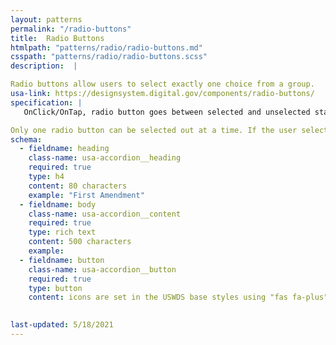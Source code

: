 ```yaml
---
layout: patterns
permalink: "/radio-buttons"
title:  Radio Buttons
htmlpath: "patterns/radio/radio-buttons.md"
csspath: "patterns/radio/radio-buttons.scss"
description:  |

Radio buttons allow users to select exactly one choice from a group.
usa-link: https://designsystem.digital.gov/components/radio-buttons/
specification: |
   OnClick/OnTap, radio button goes between selected and unselected state.

Only one radio button can be selected out at a time. If the user selects an option, the previous option becomes unselected.
schema: 
  - fieldname: heading
    class-name: usa-accordion__heading
    required: true
    type: h4
    content: 80 characters
    example: "First Amendment"
  - fieldname: body
    class-name: usa-accordion__content
    required: true
    type: rich text
    content: 500 characters
    example: 
  - fieldname: button
    class-name: usa-accordion__button
    required: true
    type: button
    content: icons are set in the USWDS base styles using "fas fa-plus" and "fas fa-minus".
 

last-updated: 5/18/2021
---
```

<!--- if extra information is needed for this pattern, write here in Markdown. -->
<!--- to learn markdown format go to https://docs.github.com/en/github/writing-on-github/basic-writing-and-formatting-syntax -->



